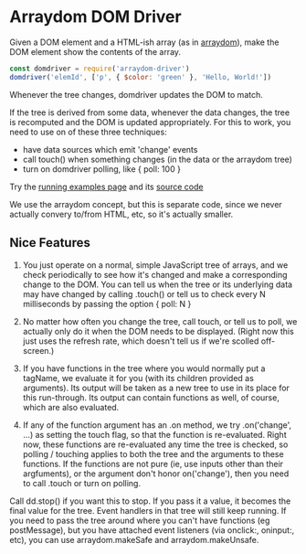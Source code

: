 
Arraydom DOM Driver
===================

Given a DOM element and a HTML-ish array (as in [arraydom](https://github.com/sandhawke/arraydom)), make the DOM element show the contents of the array.

```js
const domdriver = require('arraydom-driver')
domdriver('elemId', ['p', { $color: 'green' }, 'Hello, World!'])
```

Whenever the tree changes, domdriver updates the DOM to match.

If the tree is derived from some data, whenever the data changes, the tree is recomputed and the DOM is updated appropriately.   For this to work, you need to use on of these three techniques:
* have data sources which emit 'change' events
* call touch() when something changes (in the data or the arraydom tree)
* turn on domdriver polling, like { poll: 100 }

Try the [running examples page](https://rawgit.com/sandhawke/arraydom-driver/master/test/page/index.html) and its [source code](https://github.com/sandhawke/arraydom-driver/blob/master/test/page/source.js)

We use the arraydom concept, but this is separate code, since we never actually convery to/from HTML, etc, so it's actually smaller.

## Nice Features

1.  You just operate on a normal, simple JavaScript tree of arrays, and we check periodically to see how it's changed and make a corresponding change to the DOM.  You can tell us when the tree or its underlying data may have changed by calling .touch() or tell us to check every N milliseconds by passing the option { poll: N }

2.  No matter how often you change the tree, call touch, or tell us to poll, we actually only do it when the DOM needs to be displayed. (Right now this just uses the refresh rate, which doesn't tell us if we're scolled off-screen.)

3.  If you have functions in the tree where you would normally put a tagName, we evaluate it for you (with its children provided as arguments).  Its output will be taken as a new tree to use in its place for this run-through.  Its output can contain functions as well, of course, which are also evaluated.  

4.  If any of the function argument has an .on method, we try .on('change', ...) as setting the touch flag, so that the function is re-evaluated.  Right now, these functions are re-evaluated any time the tree is checked, so polling / touching applies to both the tree and the arguments to these functions.  If the functions are not pure (ie, use inputs other than their argfuments), or the argument don't honor on('change'), then you need to call .touch or turn on polling.

Call dd.stop() if you want this to stop.  If you pass it a value, it becomes the final value for the tree.  Event handlers in that tree will still keep running. 
If you need to pass the tree around where you can't have functions (eg postMessage), but you have attached event listeners (via onclick:, oninput:, etc), you can use arraydom.makeSafe and arraydom.makeUnsafe.